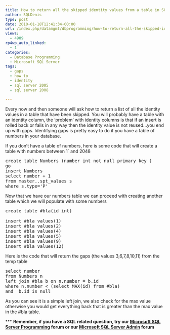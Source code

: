 ```yaml
---
title: How to return all the skipped identity values from a table in SQL Server
author: SQLDenis
type: post
date: 2010-01-18T12:41:34+00:00
url: /index.php/datamgmt/dbprogramming/how-to-return-all-the-skipped-identity-v/
views:
  - 4909
rp4wp_auto_linked:
  - 1
categories:
  - Database Programming
  - Microsoft SQL Server
tags:
  - gaps
  - how to
  - identity
  - sql server 2005
  - sql server 2008

---
```

Every now and then someone will ask how to return a list of all the identity values in a table that have been skipped. You will probably have a table with an identity column, the &#8216;problem&#8217; with identity columns is that if an insert is rolled back or fails in any way then the identity value is not reused&#8230;you end up with gaps. Identifying gaps is pretty easy to do if you have a table of numbers in your database.

If you don&#8217;t have a table of numbers, here is some code that will create a table with numbers between 1\` and 2048

<pre>create table Numbers (number int not null primary key )
go
insert Numbers 
select number + 1 
from master..spt_values s
where s.type='P'</pre>

Now that we have our numbers table we can proceed with creating another table which we will populate with some numbers

<pre>create table #bla(id int)

insert #bla values(1)
insert #bla values(2)
insert #bla values(4)
insert #bla values(5)
insert #bla values(9)
insert #bla values(12)</pre>

Here is the code that will return the gaps (the values 3,6,7,8,10,11) from the temp table

<pre>select number 
from Numbers n
left join #bla b on n.number = b.id
where n.number &lt; (select MAX(id) from #bla)
and  b.id is null</pre>

As you can see it is a simple left join, we also check for the max value otherwise you would get everything back that is greater than the max value in the #bla table.

\*** **Remember, if you have a SQL related question, try our [Microsoft SQL Server Programming][1] forum or our [Microsoft SQL Server Admin][2] forum**<ins></ins>

 [1]: http://forum.ltd.local/viewforum.php?f=17
 [2]: http://forum.ltd.local/viewforum.php?f=22